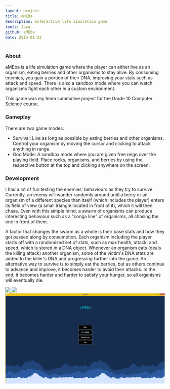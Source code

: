 ```yaml
---
layout: project
title: aMEba
description: Interactive life simulation game
tools: Java
github: aMEba
date: 2015-01-22
---
```


### About

aMEba is a life simulation game where the player can either live as an organism, eating berries and other organisms to stay alive. By consuming enemies, you gain a portion of their DNA, improving your stats such as attack and speed. There is also a sandbox mode where you can watch organisms fight each other in a custom environment.

This game was my team summative project for the Grade 10 Computer Science course.

### Gameplay

There are two game modes:

- Survival: Live as long as possible by eating berries and other organisms. Control your organism by moving the cursor and clicking to attack anything in range.
- God Mode: A sandbox mode where you are given free reign over the playing field. Place rocks, organisms, and berries by using the respective button at the top and clicking anywhere on the screen.

### Development

I had a lot of fun testing the enemies' behaviours as they try to survive. Currently, an enemy will wander randomly around until a berry or an organism of a different species than itself (which includes the player) enters its field of view (a small triangle located in front of it), which it will then chase. Even with this simple mind, a swarm of organisms can produce interesting behaviour such as a "conga line" of organisms, all chasing the one in front of them.

A factor that changes the swarm as a whole is their base stats and how they get passed along by consumption. Each organism including the player starts off with a randomized set of stats, such as max health, attack, and speed, which is stored in a DNA object. Whenever an organism eats (deals the killing attack) another organism, some of the victim's DNA stats are added to the killer's DNA and progressing further into the game. An alternative way to survive is to simply eat the berries, but as others continue to advance and improve, it becomes harder to avoid their attacks. In the end, it becomes harder and harder to satisfy your hunger, so all organisms will eventually die.

<div class="imagebox">
	<a href="../images/ameba-1.png" data-lightbox="ameba" data-title="Survival gameplay">
		<img src="../images/ameba-1.png">
	</a>
	<a href="../images/ameba-2.png" data-lightbox="ameba" data-title="God Mode gameplay">
		<img src="../images/ameba-2.png">
	</a>
	<a href="../images/ameba-3.png" data-lightbox="ameba" data-title="Start menu">
		<img src="../images/ameba-3.png">
	</a>
</div>